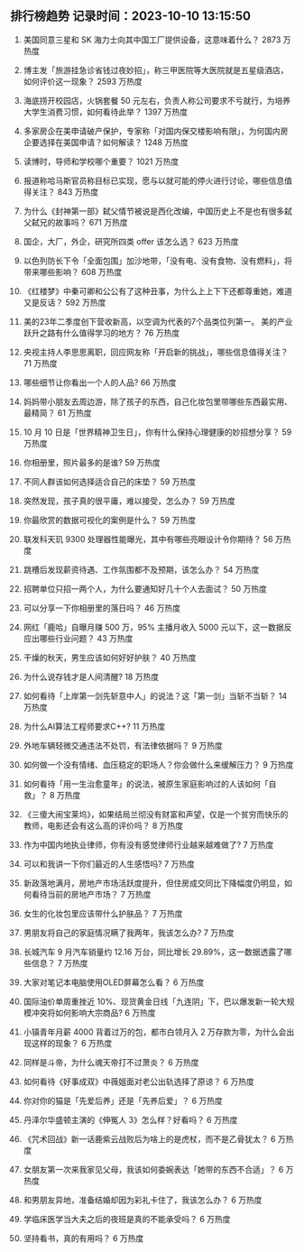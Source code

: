 
## 排行榜趋势 记录时间：2023-10-10 13:15:50
  
  1. 美国同意三星和 SK 海力士向其中国工厂提供设备，这意味着什么？ 2873 万热度
    
  2. 博主发「旅游挂急诊省钱过夜妙招」，称三甲医院等大医院就是五星级酒店，如何评价这一现象？ 2593 万热度
    
  3. 海底捞开校园店，火锅套餐 50 元左右，负责人称公司要求不亏就行，为培养大学生消费习惯，如何看待此举？ 1397 万热度
    
  4. 多家房企在美申请破产保护，专家称「对国内保交楼影响有限」，为何国内房企要选择在美国申请？如何解读？ 1248 万热度
    
  5. 读博时，导师和学校哪个重要？ 1021 万热度
    
  6. 报道称哈马斯官员称目标已实现，愿与以就可能的停火进行讨论，哪些信息值得关注？ 843 万热度
    
  7. 为什么《封神第一部》弑父情节被说是西化改编，中国历史上不是也有很多弑父弑兄的故事吗？ 671 万热度
    
  8. 国企，大厂，外企，研究所四类 offer 该怎么选？ 623 万热度
    
  9. 以色列防长下令「全面包围」加沙地带，「没有电、没有食物、没有燃料」，将带来哪些影响？ 608 万热度
    
  10. 《红楼梦》中秦可卿和公公有了这种丑事，为什么上上下下还都尊重她，难道又是反话？ 592 万热度
    
  11. 美的23年二季度创下营收新高，以空调为代表的7个品类位列第一。 美的产业跃升之路有什么值得学习的地方？ 76 万热度
    
  12. 央视主持人李思思离职，回应网友称「开启新的挑战」，哪些信息值得关注？ 71 万热度
    
  13. 哪些细节让你看出一个人的人品? 66 万热度
    
  14. 妈妈带小朋友去周边游，除了孩子的东西，自己化妆包里带哪些东西最实用、最精简？ 61 万热度
    
  15. 10 月 10 日是「世界精神卫生日」，你有什么保持心理健康的妙招想分享？ 59 万热度
    
  16. 你相册里，照片最多的是谁? 59 万热度
    
  17. 不同人群该如何选择适合自己的床垫？ 59 万热度
    
  18. 突然发现，孩子真的很平庸，难以接受，怎么办？ 59 万热度
    
  19. 你最欣赏的数据可视化的案例是什么？ 59 万热度
    
  20. 联发科天玑 9300 处理器性能曝光，其中有哪些亮眼设计令你期待？ 56 万热度
    
  21. 跳槽后发现薪资待遇、工作氛围都不及预期，该怎么办？ 54 万热度
    
  22. 招聘单位只招一两个人，为什么要通知好几十个人去面试？ 50 万热度
    
  23. 可以分享一下你相册里的落日吗？ 46 万热度
    
  24. 网红「鹿哈」自曝月赚 500 万，95% 主播月收入 5000 元以下，这一数据反应出哪些行业问题？ 43 万热度
    
  25. 干燥的秋天，男生应该如何好好护肤？ 40 万热度
    
  26. 为什么说存钱才是人间清醒? 18 万热度
    
  27. 如何看待「上岸第一剑先斩意中人」的说法？这「第一剑」当斩不当斩？ 14 万热度
    
  28. 为什么AI算法工程师要求C++? 11 万热度
    
  29. 外地车辆轻微交通违法不处罚，有法律依据吗？ 9 万热度
    
  30. 如何做一个没有情绪、血压稳定的职场人？你会做什么来缓解压力？ 9 万热度
    
  31. 如何看待「用一生治愈童年」的说法，被原生家庭影响过的人该如何「自救」？ 8 万热度
    
  32. 《三傻大闹宝莱坞》，如果结局兰彻没有财富和声望，仅是一个贫穷而快乐的教师，电影还会有这么高的评价吗？ 8 万热度
    
  33. 作为中国内地执业律师，你有没有感觉律师行业越来越难做了? 7 万热度
    
  34. 可以和我讲一下你们最近的人生感悟吗? 7 万热度
    
  35. 新政落地满月，房地产市场活跃度提升，但住房成交同比下降幅度仍明显，如何看待当前的房地产市场？ 7 万热度
    
  36. 女生的化妆包里应该带什么护肤品？ 7 万热度
    
  37. 男朋友将自己的家庭情况瞒了我两年，我该怎么办? 7 万热度
    
  38. 长城汽车 9 月汽车销量约 12.16 万台，同比增长 29.89%，这一数据透露了哪些信息？ 7 万热度
    
  39. 大家对笔记本电脑使用OLED屏幕怎么看？ 6 万热度
    
  40. 国际油价单周重挫近 10%、现货黄金日线「九连阴」下，巴以爆发新一轮大规模冲突将如何影响大宗商品? 6 万热度
    
  41. 小镇青年月薪 4000 背着过万的包，都市白领月入 2 万存款为零，为什么会出现这样的现象？ 6 万热度
    
  42. 同样是斗帝，为什么魂天帝打不过萧炎？ 6 万热度
    
  43. 如何看待《好事成双》中薇姐面对老公出轨选择了原谅？ 6 万热度
    
  44. 你对你的猫是「先爱后养」还是「先养后爱」？ 6 万热度
    
  45. 丹泽尔华盛顿主演的《伸冤人 3》怎么样？好看吗？ 6 万热度
    
  46. 《咒术回战》新一话鹿紫云战败后为啥上的是虎杖，而不是乙骨犹太？ 6 万热度
    
  47. 女朋友第一次来我家见父母，我该如何委婉表达「她带的东西不合适」？ 6 万热度
    
  48. 和男朋友异地，准备结婚却因为彩礼卡住了，我该怎么办？ 6 万热度
    
  49. 学临床医学当大夫之后的夜班是真的不能承受吗？ 6 万热度
    
  50. 坚持看书，真的有用吗？ 6 万热度
    